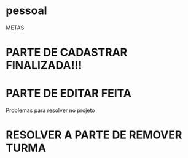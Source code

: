 # pessoal

METAS 

# PARTE DE CADASTRAR FINALIZADA!!!
# PARTE DE EDITAR FEITA


Problemas para resolver no projeto

# RESOLVER A PARTE DE REMOVER TURMA




